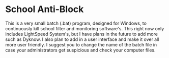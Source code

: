 # School Anti-Block
This is a very small batch (.bat) program, designed for Windows, to continuously kill school filter and monitoring software's.
This right now only includes LightSpeed System's, but I have plans in the future to add more such as Dyknow.
I also plan to add in a user interface and make it over all more user friendly.
I suggest you to change the name of the batch file in case your administrators get suspicious and check your computer files.
